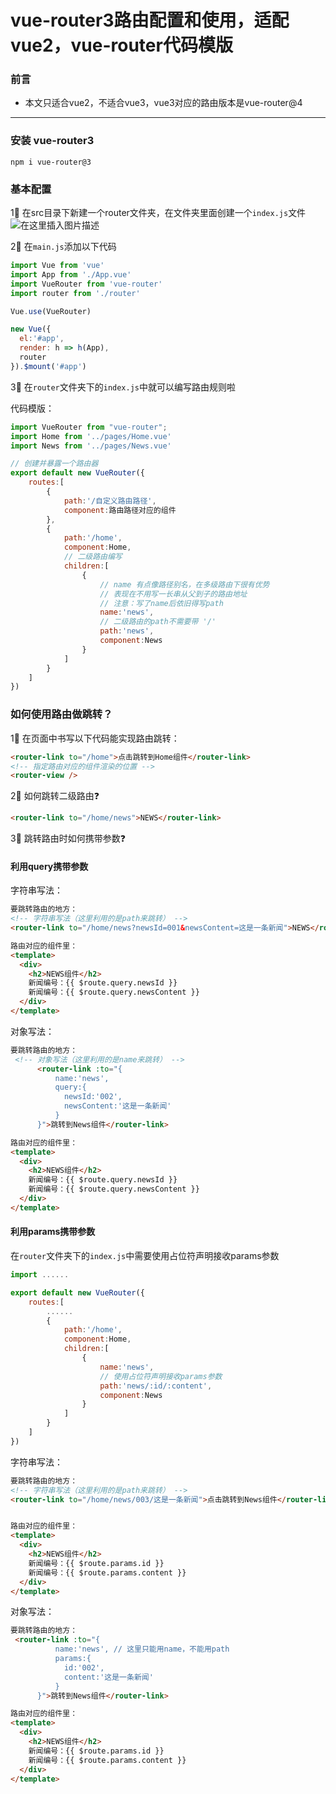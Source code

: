 ﻿# vue-router3路由配置和使用，适配vue2，vue-router代码模版
### 前言
- 本文只适合vue2，不适合vue3，vue3对应的路由版本是vue-router@4

<hr>

### 安装 vue-router3

```
npm i vue-router@3
```
### 基本配置
1⃣️ 在src目录下新建一个router文件夹，在文件夹里面创建一个`index.js`文件
![在这里插入图片描述](https://img-blog.csdnimg.cn/261b74e2aa9e4c588d876f1f07455921.png)

2⃣️ 在`main.js`添加以下代码

```javascript
import Vue from 'vue'
import App from './App.vue'
import VueRouter from 'vue-router'
import router from './router'

Vue.use(VueRouter)

new Vue({
  el:'#app',
  render: h => h(App),
  router
}).$mount('#app')

```
3⃣️ 在`router`文件夹下的`index.js`中就可以编写路由规则啦

代码模版：

```javascript
import VueRouter from "vue-router";
import Home from '../pages/Home.vue'
import News from '../pages/News.vue'

// 创建并暴露一个路由器
export default new VueRouter({
    routes:[
        {
            path:'/自定义路由路径',
            component:路由路径对应的组件
        },
        {
            path:'/home',
            component:Home,
            // 二级路由编写
            children:[
                {   
                	// name 有点像路径别名，在多级路由下很有优势
        			// 表现在不用写一长串从父到子的路由地址
        			// 注意：写了name后依旧得写path
        			name:'news',
                    // 二级路由的path不需要带 '/'
                    path:'news',
                    component:News
                }
            ]
        }
    ]
})
```
### 如何使用路由做跳转？

1⃣️ 在页面中书写以下代码能实现路由跳转：

```html
<router-link to="/home">点击跳转到Home组件</router-link>
<!-- 指定路由对应的组件渲染的位置 -->
<router-view />
```
2⃣️ 如何跳转二级路由❓

```html
<router-link to="/home/news">NEWS</router-link>
```
3⃣️ 跳转路由时如何携带参数❓

#### 利用query携带参数

字符串写法：

```html
要跳转路由的地方：
<!-- 字符串写法（这里利用的是path来跳转） -->
<router-link to="/home/news?newsId=001&newsContent=这是一条新闻">NEWS</router-link>

路由对应的组件里：
<template>
  <div>
    <h2>NEWS组件</h2>    
    新闻编号：{{ $route.query.newsId }}
    新闻编号：{{ $route.query.newsContent }}
  </div>
</template>
```

对象写法：
```html
要跳转路由的地方：
 <!-- 对象写法（这里利用的是name来跳转） -->
      <router-link :to="{
          name:'news',
          query:{
            newsId:'002',
            newsContent:'这是一条新闻'
          }
      }">跳转到News组件</router-link>

路由对应的组件里：
<template>
  <div>
    <h2>NEWS组件</h2>    
    新闻编号：{{ $route.query.newsId }}
    新闻编号：{{ $route.query.newsContent }}
  </div>
</template>
```

#### 利用params携带参数
在`router`文件夹下的`index.js`中需要使用占位符声明接收params参数

```javascript
import ......

export default new VueRouter({
    routes:[
        ......
        {
            path:'/home',
            component:Home,
            children:[
                {   
                    name:'news',
                    // 使用占位符声明接收params参数
                    path:'news/:id/:content',
                    component:News
                }
            ]
        }
    ]
})
```
字符串写法：

```html
要跳转路由的地方：
<!-- 字符串写法（这里利用的是path来跳转） -->
<router-link to="/home/news/003/这是一条新闻">点击跳转到News组件</router-link>


路由对应的组件里：
<template>
  <div>
    <h2>NEWS组件</h2>    
    新闻编号：{{ $route.params.id }}
    新闻编号：{{ $route.params.content }}
  </div>
</template>
```
对象写法：
```html
要跳转路由的地方：
 <router-link :to="{
          name:'news', // 这里只能用name，不能用path
          params:{
            id:'002',
            content:'这是一条新闻'
          }
      }">跳转到News组件</router-link>

路由对应的组件里：
<template>
  <div>
    <h2>NEWS组件</h2>    
    新闻编号：{{ $route.params.id }}
    新闻编号：{{ $route.params.content }}
  </div>
</template>
```

